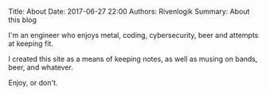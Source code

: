 Title: About
Date: 2017-06-27 22:00
Authors: Rivenlogik
Summary: About this blog

I'm an engineer who enjoys metal, coding, cybersecurity, beer and attempts at keeping fit.

I created this site as a means of keeping notes, as well as musing on bands, beer, and whatever.

Enjoy, or don't.

